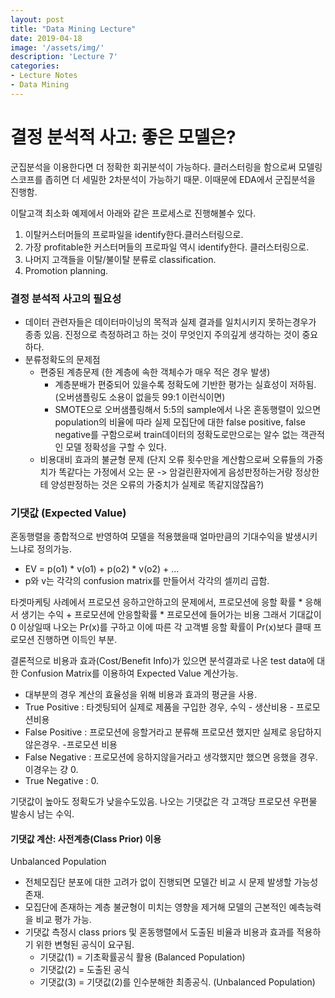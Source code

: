 ```yaml
---
layout: post
title: "Data Mining Lecture"
date: 2019-04-18
image: '/assets/img/'
description: 'Lecture 7'
categories:
- Lecture Notes
- Data Mining
---
```


# 결정 분석적 사고: 좋은 모델은?

군집분석을 이용한다면 더 정확한 회귀분석이 가능하다. 클러스터링을 함으로써 모델링 스코프를 좁히면 더 세밀한 2차분석이 가능하기 때문. 이때문에 EDA에서 군집분석을 진행함.

이탈고객 최소화 예제에서 아래와 같은 프로세스로 진행해볼수 있다.
1. 이탈커스터머들의 프로파일을 identify한다.클러스터링으로.
2. 가장 profitable한 커스터머들의 프로파일 역시 identify한다. 클러스터링으로.
3. 나머지 고객들을 이탈/불이탈 분류로 classification.
4. Promotion planning.

### 결정 분석적 사고의 필요성
- 데이터 관련자들은 데이터마이닝의 목적과 실제 결과를 일치시키지 못하는경우가 종종 있음. 진정으로 측정하려고 하는 것이 무엇인지 주의깊게 생각하는 것이 중요하다.
- 분류정확도의 문제점
  - 편중된 계층문제 (한 계층에 속한 객체수가 매우 적은 경우 발생)
    - 계층분배가 편중되어 있을수록 정확도에 기반한 평가는 실효성이 저하됨.(오버샘플링도 소용이 없을듯 99:1 이런식이면)
    - SMOTE으로 오버샘플링해서 5:5의 sample에서 나온 혼동행렬이 있으면 population의 비율에 따라 실제 모집단에 대한 false positive, false negative를 구함으로써 train데이터의 정확도로만으로는 알수 없는 객관적인 모델 정확성을 구할 수 있다.
  - 비용대비 효과의 불균형 문제 (단지 오류 횟수만을 계산함으로써 오류들의 가중치가 똑같다는 가정에서 오는 문 -> 암걸린환자에게 음성판정하는거랑 정상한테 양성판정하는 것은 오류의 가중치가 실제로 똑같지않잖음?)

### 기댓값 (Expected Value)
혼동행렬을 종합적으로 반영하여 모델을 적용했을때 얼마만큼의 기대수익을 발생시키느냐로 정의가능.
- EV = p(o1) * v(o1) + p(o2) * v(o2) + ...
- p와 v는 각각의 confusion matrix를 만들어서 각각의 셀끼리 곱함.

타겟마케팅 사례에서 프로모션 응하고안하고의 문제에서,
프로모션에 응할 확률 * 응해서 생기는 수익 + 프로모션에 안응할확률 * 프로모션에 들어가는 비용
그래서 기대값이 0 이상일때 나오는 Pr(x)를 구하고 이에 따른 각 고객별 응할 확률이 Pr(x)보다 클때 프로모션 진행하면 이득인 부분.

결론적으로 비용과 효과(Cost/Benefit Info)가 있으면 분석결과로 나온 test data에 대한 Confusion Matrix를 이용하여 Expected Value 계산가능.

- 대부분의 경우 계산의 효율성을 위해 비용과 효과의 평균을 사용.
- True Positive : 타겟팅되어 실제로 제품을 구입한 경우, 수익 - 생산비용 - 프로모션비용
- False Positive : 프로모션에 응할거라고 분류해 프로모션 했지만 실제로 응답하지않은경우. -프로모션 비용
- False Negative : 프로모션에 응하지않을거라고 생각했지만 했으면 응했을 경우. 이경우는 걍 0.
- True Negative : 0.

기댓값이 높아도 정확도가 낮을수도있음. 나오는 기댓값은 각 고객당 프로모션 우편물 발송시 남는 수익.

#### 기댓값 계산: 사전계층(Class Prior) 이용
Unbalanced Population
- 전체모집단 분포에 대한 고려가 없이 진행되면 모델간 비교 시 문제 발생할 가능성 존재.
- 모집단에 존재하는 계층 불균형이 미치는 영향을 제거해 모델의 근본적인 예측능력을 비교 평가 가능.
- 기댓값 측정시 class priors 및 혼동행렬에서 도출된 비율과 비용과 효과를 적용하기 위한 변형된 공식이 요구됨.
  - 기댓값(1) = 기초확률공식 활용 (Balanced Population)
  - 기댓값(2) = 도출된 공식
  - 기댓값(3) = 기댓값(2)를 인수분해한 최종공식. (Unbalanced Population)
